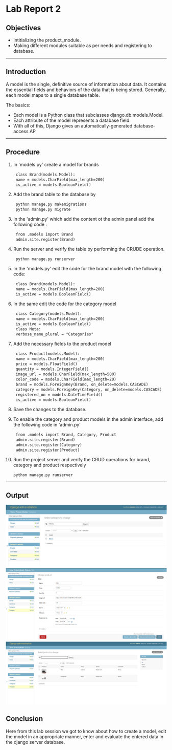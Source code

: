 # Lab Report 2

## Objectives

* Intitializing the product_module.
* Making different modules suitable as per needs and registering to database.

***

## Introduction 

A model is the single, definitive source of information about data. It contains the essential fields and behaviors of the data that is being stored. Generally, each model maps to a single database table.

The basics:

* Each model is a Python class that subclasses django.db.models.Model.
* Each attribute of the model represents a database field.
* With all of this, Django gives an automatically-generated database-access AP

***

## Procedure

1. In 'models.py' create a model for brands

        class Brand(models.Model):
        name = models.CharField(max_length=200)
        is_active = models.BooleanField()

2. Add the brand table to the database by

        python manage.py makemigrations
        python manage.py migrate

3. In the 'admin.py' which add the content ot the admin panel add the following code :

        from .models import Brand
        admin.site.register(Brand)

4. Run the server and verify the table by performing the CRUDE operation.

        python manage.py runserver 

5. In the 'models.py' edit the code for the brand model with the following code:

        class Brand(models.Model):
        name = models.CharField(max_length=200)
        is_active = models.BooleanField()

6. In the same edit the code for the category model

        class Category(models.Model):
        name = models.CharField(max_length=200)
        is_active = models.BooleanField()
        class Meta:
        verbose_name_plural = "Categories"

7. Add the necessary fields to the product model

        class Product(models.Model):
        name = models.CharField(max_length=200)
        price = models.FloatField()
        quantity = models.IntegerField()
        image_url = models.CharField(max_length=500)
        color_code = models.CharField(max_length=20)
        brand = models.ForeignKey(Brand, on_delete=models.CASCADE)
        category = models.ForeignKey(Category, on_delete=models.CASCADE)
        registered_on = models.DateTimeField()
        is_active = models.BooleanField()

8. Save the changes to the database. 

9. To enable the category and product models in the admin interface, add the following code in 'admin.py'

        from .models import Brand, Category, Product
        admin.site.register(Brand)
        admin.site.register(Category)
        admin.site.register(Product)

10. Run the project server and verify the CRUD operations for brand, category and product respectively

        python manage.py runserver

***

## Output 

![](https://github.com/manishchaulagain1/ecommerce_manishchaulagain/blob/main/lab_manual/lab2/assets/lab2.1.png)
![](https://github.com/manishchaulagain1/ecommerce_manishchaulagain/blob/main/lab_manual/lab2/assets/lab2.2.png)
![](https://github.com/manishchaulagain1/ecommerce_manishchaulagain/blob/main/lab_manual/lab2/assets/lab2.3.png)

## Conclusion

Here from this lab session we got to know about how to create a model, edit the model in an appropriate manner, enter and evaluate the entered data in the django server database.